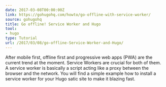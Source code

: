 ```yaml
---
date: 2017-03-08T00:00:00Z
link: https://gohugohq.com/howto/go-offline-with-service-worker/
source: gohugohq
title: Go offline! Service Worker and Hugo
tool:
- hugo
type: Tutorial
url: /2017/03/08/go-offline-Service-Worker-and-Hugo/
---
```


After mobile first, offline first and progressive web apps (PWA) are the current trend at the moment. Service Workers are crucial for both of them. A service worker is basically a script acting like a proxy between the browser and the network. You will find a simple example how to install a service worker for your Hugo satic site to make it blazing fast.





